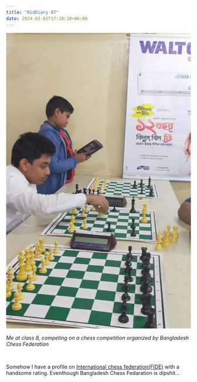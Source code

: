 ```yaml
---
title: "RidDiary 07"
date: 2024-02-02T17:10:10+06:00
---
```


![](/images/Class8ReductorChess.jpg)

*Me at class 8, competing on a chess competition organized by Bangladesh Chess Federation*


<br>

Somehow I have a profile on [International chess federation(FIDE)](https://ratings.fide.com/profile/10251502) with a handsome rating. Eventhough Bangladesh Chess Fedaration is dipshit...